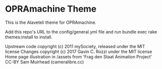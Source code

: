 # OPRAmachine Theme

This is the Alaveteli theme for OPRAmachine.

Add this repo's URL to the config/general.yml file and run bundle exec rake themes:install to install.

Upstream code copyright (c) 2011 mySociety, released under the MIT license
Changes copyright (c) 2017 Gavin C. Rozzi under the MIT license
Home page illustration in /assets from 'Frag den Staat Animation Project' CC-BY Sam Muirhead (cameralibre.cc)
